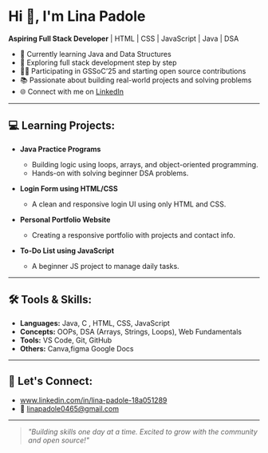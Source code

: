 # Hi 👋, I'm Lina Padole

**Aspiring Full Stack Developer** | HTML | CSS | JavaScript | Java | DSA

- 🔭 Currently learning Java and Data Structures
- 🌱 Exploring full stack development step by step
- 👩‍💻 Participating in GSSoC’25 and starting open source contributions
- 📚 Passionate about building real-world projects and solving problems
- 🌐 Connect with me on [LinkedIn](www.linkedin.com/in/lina-padole-18a051289)

---

## 💻 Learning Projects:

- **Java Practice Programs**
  - Building logic using loops, arrays, and object-oriented programming.
  - Hands-on with solving beginner DSA problems.

- **Login Form using HTML/CSS**
  - A clean and responsive login UI using only HTML and CSS.

- **Personal Portfolio Website**
  - Creating a responsive portfolio with projects and contact info.

- **To-Do List using JavaScript**
  - A beginner JS project to manage daily tasks.

---

## 🛠️ Tools & Skills:

- **Languages:** Java, C , HTML, CSS, JavaScript
- **Concepts:** OOPs, DSA (Arrays, Strings, Loops), Web Fundamentals
- **Tools:** VS Code, Git, GitHub
- **Others:** Canva,figma Google Docs

---

## 🤝 Let's Connect:

- www.linkedin.com/in/lina-padole-18a051289
- 📧 linapadole0465@gmail.com

---

> *"Building skills one day at a time. Excited to grow with the community and open source!"*
